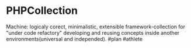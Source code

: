 # PHPCollection
Machine: logicaly corect, minimalistic, extensible framework-collection for "under code refactory" developing
and reusing concepts inside another environments(universal and independed). #plan #athlete
